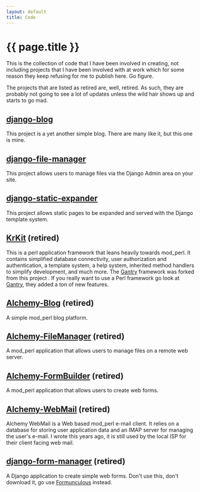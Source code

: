 ```yaml
---
layout: default
title: Code
---
```


# {{ page.title }}

This is the collection of code that I have been involved in creating,
not including projects that I have been involved with at work which for
some reason they keep refusing for me to publish here. Go figure. 

The projects that are listed as retired are, well, retired. As such,
they are probably not going to see a lot of updates unless the wild hair
shows up and starts to go mad.

## [django-blog](https://github.com/nicholasstudt/django-blog)

This project is a yet another simple blog. There are many like it, but
this one is mine.

## [django-file-manager](https://github.com/nicholasstudt/django-file-manager)
	
This project allows users to manage files via the Django Admin area on
your site.

## [django-static-expander](https://github.com/nicholasstudt/django-static-expander)
	
This project allows static pages to be expanded and served with the
Django template system.

## [KrKit](https://github.com/nicholasstudt/KrKit) (retired)
	
This is a perl application framework that leans heavily towards
mod_perl. It contains simplified database connectivity, user
authorization and authentication, a template system, a help system,
inherited method handlers to simplify development, and much more.  The
[Gantry](http://www.usegantry.org/) framework was forked from this
project . If you really want to use a Perl framework go look at
[Gantry](http://www.usegantry.org/), they added a ton of new features.

## [Alchemy-Blog](https://github.com/nicholasstudt/Alchemy-Blog) (retired)
	
A simple mod_perl blog platform. 

## [Alchemy-FileManager](https://github.com/nicholasstudt/Alchemy-FileManager) (retired)

A mod_perl application that allows users to manage files on a remote
web server. 

## [Alchemy-FormBuilder](https://github.com/nicholasstudt/Alchemy-FormBuilder) (retired)

A mod_perl application that allows users to create web forms.

## [Alchemy-WebMail](https://github.com/nicholasstudt/Alchemy-WebMail) (retired)

Alchemy WebMail is a Web based mod_perl e-mail client. It relies on a
database for storing user application data and an IMAP server for
managing the user's e-mail. I wrote this years ago, it is still used by
the local ISP for their client facing web mail.

## [django-form-manager](https://github.com/nicholasstudt/django-form-manager) (retired)
	
A Django application to create simple web forms. Don't use this, don't
download it, go use [Formunculous](http://formunculous.org/) instead.


